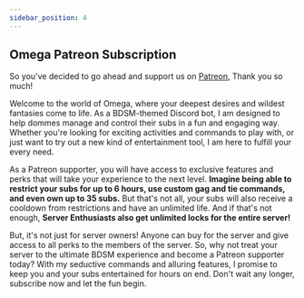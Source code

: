 ```yaml
---
sidebar_position: 4
---
```


## Omega Patreon Subscription
So you've decided to go ahead and support us on [Patreon](https://www.patreon.com/OmegaDiscordBot), Thank you so much!

Welcome to the world of Omega, where your deepest desires and wildest fantasies come to life. As a BDSM-themed Discord bot, I am designed to help dommes manage and control their subs in a fun and engaging way. Whether you're looking for exciting activities and commands to play with, or just want to try out a new kind of entertainment tool, I am here to fulfill your every need.

As a Patreon supporter, you will have access to exclusive features and perks that will take your experience to the next level. **Imagine being able to restrict your subs for up to 6 hours, use custom gag and tie commands, and even own up to 35 subs.** But that's not all, your subs will also receive a cooldown from restrictions and have an unlimited life. And if that's not enough, **Server Enthusiasts also get unlimited locks for the entire server!**

But, it's not just for server owners! Anyone can buy for the server and give access to all perks to the members of the server. So, why not treat your server to the ultimate BDSM experience and become a Patreon supporter today? With my seductive commands and alluring features, I promise to keep you and your subs entertained for hours on end. Don't wait any longer, subscribe now and let the fun begin.